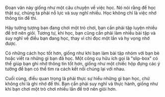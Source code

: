 Đoạn văn này giống như một câu chuyện về việc học. Nó nói rằng để học thật sự, chúng ta phải nỗ lực và suy nghĩ nhiều. Học không chỉ là việc nhớ thông tin để thi.

Hãy tưởng tượng bạn đang chơi một trò chơi, bạn cần phải tập luyện nhiều để trở nên giỏi. Tương tự, khi học, bạn cũng cần phải làm nhiều bài tập và suy nghĩ về điều bạn đang học, thay vì chỉ đọc một lần và hy vọng nhớ được.

Có những cách học tốt hơn, giống như khi bạn làm bài tập nhóm với bạn bè hoặc viết ra những gì bạn đã học. Một công cụ hữu ích gọi là "slip-box" có thể giúp bạn ghi nhớ thông tin tốt hơn, giống như một chiếc hộp đựng các ý tưởng để bạn có thể tìm ra cách kết nối chúng lại với nhau.

Cuối cùng, điều quan trọng là phải thực sự hiểu những gì bạn học, chứ không chỉ là ghi nhớ để thi. Bạn cần phải suy nghĩ và thực hành, giống như khi bạn chơi một trò chơi nhiều lần để trở nên giỏi hơn.